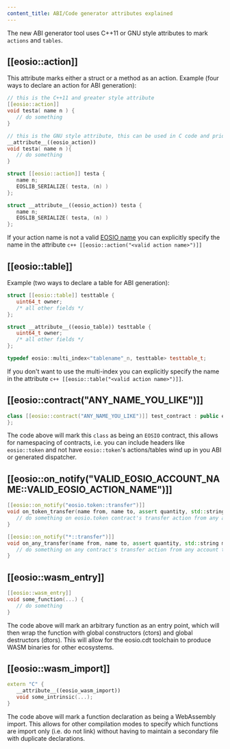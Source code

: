 ```yaml
---
content_title: ABI/Code generator attributes explained
---
```


The new ABI generator tool uses C++11 or GNU style attributes to mark `actions` and `tables`.

## [[eosio::action]]
This attribute marks either a struct or a method as an action.
Example (four ways to declare an action for ABI generation):
```cpp
// this is the C++11 and greater style attribute
[[eosio::action]]
void testa( name n ) {
   // do something
}

// this is the GNU style attribute, this can be used in C code and prior to C++ 11
__attribute__((eosio_action))
void testa( name n ){
   // do something
}

struct [[eosio::action]] testa {
   name n;
   EOSLIB_SERIALIZE( testa, (n) )
};

struct __attribute__((eosio_action)) testa {
   name n;
   EOSLIB_SERIALIZE( testa, (n) )
};
```

If your action name is not a valid [EOSIO name](https://developers.eos.io/eosio-cpp/docs/naming-conventions) you can explicitly specify the name in the attribute ```c++ [[eosio::action("<valid action name>")]]```

## [[eosio::table]]
Example (two ways to declare a table for ABI generation):
```cpp
struct [[eosio::table]] testtable {
   uint64_t owner;
   /* all other fields */
};

struct __attribute__((eosio_table)) testtable {
   uint64_t owner;
   /* all other fields */
};

typedef eosio::multi_index<"tablename"_n, testtable> testtable_t;
```

If you don't want to use the multi-index you can explicitly specify the name in the attribute ```c++ [[eosio::table("<valid action name>")]]```.

## [[eosio::contract("ANY_NAME_YOU_LIKE")]]
```cpp
class [[eosio::contract("ANY_NAME_YOU_LIKE")]] test_contract : public eosio::contract {
};
```

The code above will mark this `class` as being an `EOSIO` contract, this allows for namespacing of contracts, i.e. you can include headers like `eosio::token` and not have `eosio::token`'s actions/tables wind up in you ABI or generated dispatcher.

## [[eosio::on_notify("VALID_EOSIO_ACCOUNT_NAME::VALID_EOSIO_ACTION_NAME")]]
```cpp
[[eosio::on_notify("eosio.token::transfer")]]
void on_token_transfer(name from, name to, assert quantity, std::string memo) {
   // do something on eosio.token contract's transfer action from any account to the account where the contract is deployed.
}

[[eosio::on_notify("*::transfer")]]
void on_any_transfer(name from, name to, assert quantity, std::string memo) {
   // do something on any contract's transfer action from any account to the account where the contract is deployed.
}
```

## [[eosio::wasm_entry]]
```cpp
[[eosio::wasm_entry]]
void some_function(...) {
   // do something
}
```

The code above will mark an arbitrary function as an entry point, which will then wrap the function with global constructors (ctors) and global destructors (dtors).  This will allow for the eosio.cdt toolchain to produce WASM binaries for other ecosystems.

## [[eosio::wasm_import]]
```cpp
extern "C" {
   __attribute__((eosio_wasm_import))
   void some_intrinsic(...);
}
```

The code above will mark a function declaration as being a WebAssembly import.  This allows for other compilation modes to specify which functions are import only (i.e. do not link) without having to maintain a secondary file with duplicate declarations.

